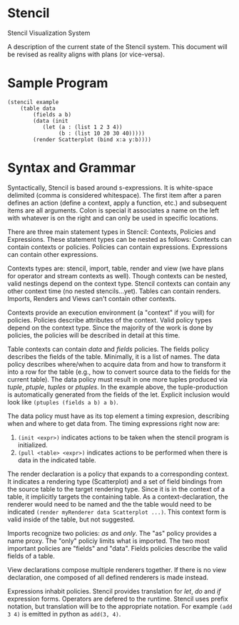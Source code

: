 Stencil
=======

Stencil Visualization System


A description of the current state of the Stencil system.
This document will be revised as reality aligns with plans (or vice-versa).

Sample Program
==============
    (stencil example
        (table data
            (fields a b)
            (data (init 
               (let (a : (list 1 2 3 4))
                    (b : (list 10 20 30 40)))))
            (render Scatterplot (bind x:a y:b))))

Syntax and Grammar
==================

Syntactically, Stencil is based around s-expressions.
It is white-space delimited (comma is considered whitespace).
The first item after a paren defines an action (define a context, apply a function, etc.)
   and subsequent items are all arguments.
Colon is special it associates a name on the left with whatever is on the right and can only be used in specific locations.

There are three main statement types in Stencil: Contexts, Policies and Expressions.
These statement types can be nested as follows:
Contexts can contain contexts or policies.
Policies can contain expressions.
Expressions can contain other expressions.

Contexts types are: stencil, import, table, render and view (we have plans for operator and stream contexts as well).
Though contexts can be nested, valid nestings depend on the context type.
Stencil contexts can contain any other context time (no nested stencils...yet).
Tables can contain renders.
Imports, Renders and Views can't contain other contexts.


Contexts provide an execution environment (a "context" if you will) for policies.
Policies describe attributes of the context.
Valid policy types depend on the context type.
Since the majority of the work is done by policies, 
the policies will be described in detail at this time.

Table contexts can contain *data* and *fields* policies.
The fields policy describes the fields of the table.
Minimally, it is a list of names.
The data policy describes where/when to acquire data from and how to transform it into a row for the table
   (e.g., how to convert source data to the fields for the current table).
The data policy must result in one more tuples produced via *tuple*, *ptuple*, *tuples* or *ptuples*.
In the example above, the tuple-production is automatically generated from the fields of the let.
Explicit inclusion would look like `(ptuples (fields a b) a b)`.

The data policy must have as its top element a timing expresion, describing when and where to get data from.
The timing expressions right now are:
 1. `(init <expr>)` indicates actions to be taken when the stencil program is initialized.
 2. `(pull <table> <expr>)` indicates actions to be performed when there is data in the indicated table.


The render declaration is a policy that expands to a corresponding context.
It indicates a rendering type (Scatterplot) and
  a set of field bindings from the source table to the target rendering type.
Since it is in the context of a table, it implicitly targets the containing table.
As a context-declaration,
  the renderer would need to be named and the the table would need to be indicated `(render myRenderer data Scatterplot ...)`.
This context form is valid inside of the table, but not suggested.

Imports recognize two policies: *as* and *only*.
The "as" policy provides a name proxy.
The "only" policiy limits what is imported.
The two most important policies are "fields" and "data".
Fields policies describe the valid fields of a table.

View declarations compose multiple renderers together.
If there is no view declaration, one composed of all defined renderers is made instead.

Expressions inhabit policies.
Stencil provides translation for *let*, *do* and *if* expression forms.
Operators are defered to the runtime.
Stencil uses prefix notation, but translation will be to the appropriate notation.
For example `(add 3 4)` is emitted in python as `add(3, 4)`.


